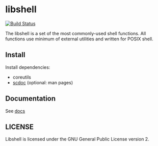 # libshell

[![Build Status](https://travis-ci.org/legionus/libshell.svg?branch=master)](https://travis-ci.org/legionus/libshell)

The libshell is a set of the most commonly-used shell functions. All functions use minimum
of external utilities and written for POSIX shell.

## Install

Install dependencies:

- coreutils
- [scdoc](https://git.sr.ht/~sircmpwn/scdoc) (optional: man pages)

## Documentation

See [docs](docs/libshell.md)

## LICENSE

Libshell is licensed under the GNU General Public License version 2.
